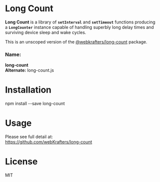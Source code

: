 # Long Count
**Long Count** is a library of **`setInterval`** and **`setTimeout`** functions producing a **`LongCounter`** instance capable of handling superbly long delay times and surviving device sleep and wake cycles.

This is an unscoped version of the [@webkrafters/long-count](https://www.npmjs.com/package/@webkrafters/long-count) package.

### Name:
<strong>long-count</strong><br />
<strong>Alternate:</strong> long-count.js

# Installation
npm install --save long-count

# Usage
Please see full detail at:<br />
<a href="https://github.com/webKrafters/long-count">
https://github.com/webKrafters/long-count
</a>


# License
MIT

